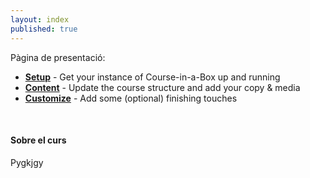 ```yaml
---
layout: index
published: true
---
```


Pàgina de presentació:
* **[Setup](/modules/setup/getting-started/)** - Get your instance of Course-in-a-Box up and running
* **[Content](/modules/content/markdown-and-media)** -  Update the course structure and add your copy & media
* **[Customize](/modules/customize/favicon)** - Add some (optional) finishing touches

<br> 



#### Sobre el curs

Pygkjgy
